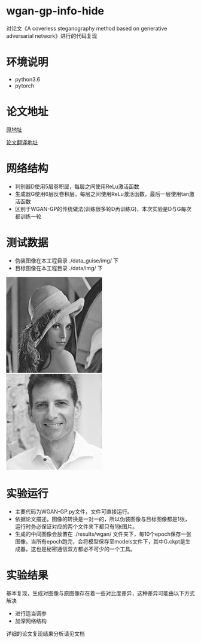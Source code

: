 # wgan-gp-info-hide
 对论文《A coverless steganography method based on generative adversarial network》进行的代码复现

# 环境说明
- python3.6
- pytorch

# 论文地址
[原地址](https://jivp-eurasipjournals.springeropen.com/articles/10.1186/s13640-020-00506-6#Ack1)

[论文翻译地址](https://blog.csdn.net/liu428hao/article/details/111900985)

# 网络结构
- 判别器D使用5层卷积层，每层之间使用ReLu激活函数
- 生成器G使用6层反卷积层，每层之间使用ReLu激活函数，最后一层使用tan激活函数
- 区别于WGAN-GP的传统做法(训练很多轮D再训练G)，本次实验是D与G每次都训练一轮

# 测试数据
+ 伪装图像在本工程目录 ./data_guise/img/ 下
+ 目标图像在本工程目录 ./data/img/ 下

![图像A](./data/img/lena_gray.jpg)
![图像B](./data_guise/img/target_gray.jpg)

# 实验运行
- 主要代码为WGAN-GP.py文件，文件可直接运行。
- 依据论文描述，图像的转换是一对一的，所以伪装图像与目标图像都是1张，运行时务必保证对应的两个文件夹下都只有1张图片。
- 生成的中间图像会放置在 ./results/wgan/ 文件夹下，每10个epoch保存一张图像，当所有epoch跑完，会将模型保存至models文件下，其中G.ckpt是生成器，这也是秘密通信双方都必不可少的一个工具。

# 实验结果
基本复现，生成对图像与原图像存在着一些对比度差异，这种差异可能由以下方式解决
- 进行适当调参
- 加深网络结构

详细的论文复现结果分析请见文档




